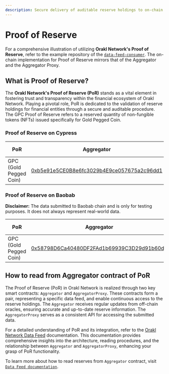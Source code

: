 ```yaml
---
description: Secure delivery of auditable reserve holdings to on-chain
---
```


# Proof of Reserve

For a comprehensive illustration of utilizing **Orakl Network's Proof of Reserve**, refer to the example repository of the [`data-feed-consumer`](https://github.com/Bisonai/data-feed-consumer). The on-chain implementation for Proof of Reserve mirrors that of the Aggregator and the Aggregator Proxy.

## What is Proof of Reserve?

The **Orakl Network's Proof of Reserve (PoR)** stands as a vital element in fostering trust and transparency within the financial ecosystem of Orakl Network.
Playing a pivotal role, PoR is dedicated to the validation of reserve holdings for financial entities through a secure and auditable procedure.
The GPC Proof of Reserve refers to a reserved quantity of non-fungible tokens (NFTs) issued specifically for Gold Pegged Coin.

### Proof of Reserve on Cypress

<table><thead><tr><th width="157">PoR</th><th>Aggregator</th><th>AggregatorProxy</th><th>Heartbeat (m)</th></tr></thead><tbody>
    <tr>
        <td>GPC (Gold Pegged Coin)</td>
        <td><a href="https://kaiascan.io/account/0xb5e91e5CE0B8e6fc3029b4E9ce057675a2c96dd1">0xb5e91e5CE0B8e6fc3029b4E9ce057675a2c96dd1</a></td>
        <td><a href="https://kaiascan.io/account/0x9FbA23B10692cB3fa6Fea09834855ACc597BD180">0x9FbA23B10692cB3fa6Fea09834855ACc597BD180</a></td>
        <td>60</td></tr></tr></tbody></table>

### Proof of Reserve on Baobab

**Disclaimer:** The data submitted to Baobab chain and is only for testing purposes. It does not always represent real-world data.

<table><thead><tr><th width="157">PoR</th><th>Aggregator</th><th>AggregatorProxy</th><th>Heartbeat (m)</th></tr></thead><tbody>
    <tr>
        <td>GPC (Gold Pegged Coin)</td><td><a href="https://kairos.kaiascan.io/account/0x58798D6Ca40480DF2FAd1b69939C3D29d91b60d3">0x58798D6Ca40480DF2FAd1b69939C3D29d91b60d3</a></td>
        <td><a href="https://kairos.kaiascan.io/account/0x821179a6d4F62fa6979BF42bEb9eE16a1F14C4eD">0x821179a6d4F62fa6979BF42bEb9eE16a1F14C4eD</a></td>
        <td>2</td></tr></tr></tbody></table>

## How to read from Aggregator contract of PoR

The Proof of Reserve (PoR) in Orakl Network is realized through two key smart contracts: `Aggregator` and `AggregatorProxy`.
These contracts form a pair, representing a specific data feed, and enable continuous access to the reserve holdings.
The `Aggregator` receives regular updates from off-chain oracles, ensuring accurate and up-to-date reserve information.
The `AggregatorProxy` serves as a consistent API for accessing the submitted data.

For a detailed understanding of PoR and its integration, refer to the [Orakl Network Data Feed](./data-feed.md) documentation. This documentation provides comprehensive insights into the architecture, reading procedures, and the relationship between `Aggregator` and `AggregatorProxy`, enhancing your grasp of PoR functionality.

To learn more about how to read reserves from `Aggregator` contract, visit [`Data Feed documentation`](./data-feed#initialization).
